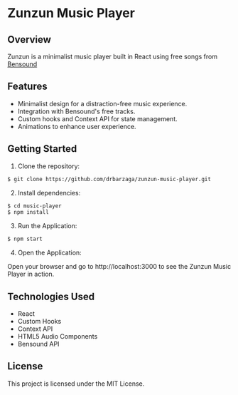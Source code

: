 # Zunzun Music Player

## Overview

Zunzun is a minimalist music player built in React using free songs from [Bensound](https://www.bensound.com/)

## Features

- Minimalist design for a distraction-free music experience.
- Integration with Bensound's free tracks.
- Custom hooks and Context API for state management.
- Animations to enhance user experience.

## Getting Started

1. Clone the repository:

```bash
$ git clone https://github.com/drbarzaga/zunzun-music-player.git
```

2. Install dependencies:

```bash
$ cd music-player
$ npm install
```

3. Run the Application:

```bash
$ npm start
```

4. Open the Application:

Open your browser and go to http://localhost:3000 to see the Zunzun Music Player in action.

## Technologies Used

- React
- Custom Hooks
- Context API
- HTML5 Audio Components
- Bensound API

## License

This project is licensed under the MIT License.

